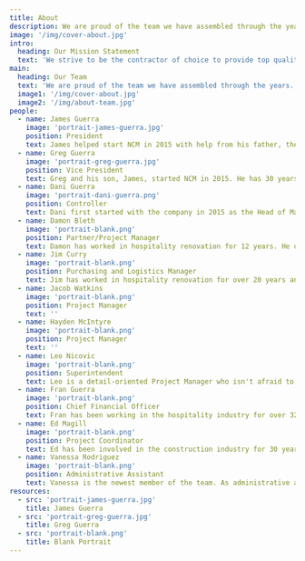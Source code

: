 ```yaml
---
title: About
description: We are proud of the team we have assembled through the years. Please take a moment to meet us.
image: '/img/cover-about.jpg'
intro: 
  heading: Our Mission Statement
  text: 'We strive to be the contractor of choice to provide top quality and professional work in a timely manner to the hospitality industry while still being fair to both the client and the subcontractor.'
main:
  heading: Our Team
  text: 'We are proud of the team we have assembled through the years. There is a trust that has developed between our company, clients, subcontractors, and core team. Please take a moment to meet us.'
  image1: '/img/cover-about.jpg'
  image2: '/img/about-team.jpg'
people:
  - name: James Guerra
    image: 'portrait-james-guerra.jpg'
    position: President
    text: James helped start NCM in 2015 with help from his father, the vice president. When not working, he enjoys spending time with friends and family, along with playing the guitar.
  - name: Greg Guerra
    image: 'portrait-greg-guerra.jpg'
    position: Vice President
    text: Greg and his son, James, started NCM in 2015. He has 30 years of experience with hotel renovations across the nation and has continuously delivered top quality service. When not working, he enjoys going on adventures with his wife and kids.
  - name: Dani Guerra
    image: 'portrait-dani-guerra.png'
    position: Controller
    text: Dani first started with the company in 2015 as the Head of Marketing and has learned and grown with the company to get to the position she is in today. She has previous experience with account management and finances. When Danielle is not working, she enjoys spending time with friends and reading.
  - name: Damon Bleth
    image: 'portrait-blank.png'
    position: Partner/Project Manager
    text: Damon has worked in hospitality renovation for 12 years. He owns a tile installation company and has acted as a hybrid of subcontractor and project engineer on many significant projects. Damon is the state qualifier for NCM in California and a business partner. From hands-on in the field to project set-up and coordination, he monitors the operations of the entire company. 
  - name: Jim Curry
    image: 'portrait-blank.png'
    position: Purchasing and Logistics Manager
    text: Jim has worked in hospitality renovation for over 20 years and in the construction industry for over 32 years as a carpenter, superintendent, project manager, and logistics manager and controller. Jim oversees the budget, orders and tracks incoming materials, coordinates travel and housing of the crews, and oversees project accounting.
  - name: Jacob Watkins
    image: 'portrait-blank.png'
    position: Project Manager
    text: ''
  - name: Hayden McIntyre
    image: 'portrait-blank.png'
    position: Project Manager
    text: ''
  - name: Leo Nicovic
    image: 'portrait-blank.png'
    position: Superintendent
    text: Leo is a detail-oriented Project Manager who isn't afraid to get his hands dirty. A custom painter by trade, Leo is equally talented applying custom finishes as he is directing the work. Leo excels on projects that require close coordination with hotel operations where a schedule is measured in hours, not days. Leo has owned his own paint company for years but jumps on board with us, as we need, to assist in sizeable projects. Leo has a knack for landing nearly anywhere in the United States and immediately being an incredible source of manpower, supplies, and subcontractors for any of our jobs.
  - name: Fran Guerra
    image: 'portrait-blank.png'
    position: Chief Financial Officer
    text: Fran has been working in the hospitality industry for over 32 years. She brings a wealth of knowledge and experience.
  - name: Ed Magill
    image: 'portrait-blank.png'
    position: Project Coordinator
    text: Ed has been involved in the construction industry for 30 years. Primarily focused on finishing and punch programs, Ed has an eye for detail that brings the quality of finish to the next level. As a project coordinator, Ed demands the same quality from anyone under his command to ensure the highest quality product for the owner.
  - name: Vanessa Rodriguez
    image: 'portrait-blank.png'
    position: Administrative Assistant
    text: Vanessa is the newest member of the team. As administrative assistant, Olivia performs a wide variety of jobs. She has a background in small business management and makes a wonderful addition to the company.
resources:
  - src: 'portrait-james-guerra.jpg' 
    title: James Guerra
  - src: 'portrait-greg-guerra.jpg'
    title: Greg Guerra
  - src: 'portrait-blank.png'
    title: Blank Portrait
---
```

